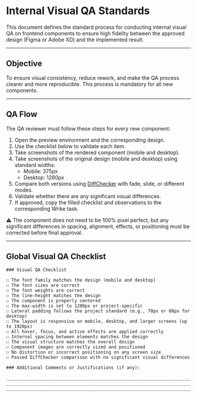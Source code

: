# Internal Visual QA Standards

This document defines the standard process for conducting internal visual QA on frontend components to ensure high fidelity between the approved design (Figma or Adobe XD) and the implemented result.

---

## Objective

To ensure visual consistency, reduce rework, and make the QA process clearer and more reproducible. This process is mandatory for all new components.

---

## QA Flow

The QA reviewer must follow these steps for every new component:

1. Open the preview environment and the corresponding design.
2. Use the checklist below to validate each item.
3. Take screenshots of the rendered component (mobile and desktop).
4. Take screenshots of the original design (mobile and desktop) using standard widths:
   - Mobile: 375px
   - Desktop: 1280px
5. Compare both versions using [DiffChecker](https://www.diffchecker.com/pt/image-compare/) with fade, slide, or different modes.
6. Validate whether there are any significant visual differences.
7. If approved, copy the filled checklist and observations to the corresponding Wrike task.

⚠️ The component does not need to be 100% pixel perfect, but any significant differences in spacing, alignment, effects, or positioning must be corrected before final approval.

---

## Global Visual QA Checklist

```
### Visual QA Checklist

☐ The font family matches the design (mobile and desktop)  
☐ The font sizes are correct  
☐ The font weights are correct  
☐ The line-height matches the design  
☐ The component is properly centered  
☐ The max-width is set to 1280px or project-specific  
☐ Lateral padding follows the project standard (e.g., 70px or 80px for desktop)  
☐ The layout is responsive on mobile, desktop, and larger screens (up to 1920px)  
☐ All hover, focus, and active effects are applied correctly  
☐ Internal spacing between elements matches the design  
☐ The visual structure matches the overall design  
☐ Component images are correctly sized and positioned  
☐ No distortion or incorrect positioning on any screen size  
☐ Passed DiffChecker comparison with no significant visual differences  

### Additional Comments or Justifications (if any):

________________________________________________________________________________  
________________________________________________________________________________  
________________________________________________________________________________  
```
